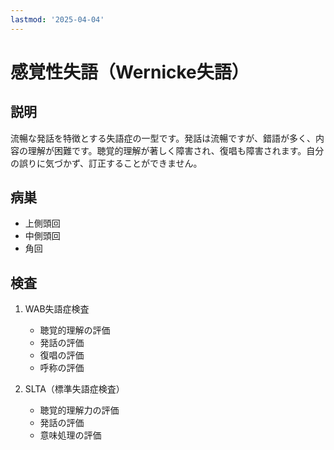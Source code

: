 ```yaml
---
lastmod: '2025-04-04'
---
```


# 感覚性失語（Wernicke失語）

## 説明
流暢な発話を特徴とする失語症の一型です。発話は流暢ですが、錯語が多く、内容の理解が困難です。聴覚的理解が著しく障害され、復唱も障害されます。自分の誤りに気づかず、訂正することができません。

## 病巣
- 上側頭回
- 中側頭回
- 角回

## 検査
1. WAB失語症検査
   - 聴覚的理解の評価
   - 発話の評価
   - 復唱の評価
   - 呼称の評価

2. SLTA（標準失語症検査）
   - 聴覚的理解力の評価
   - 発話の評価
   - 意味処理の評価 
